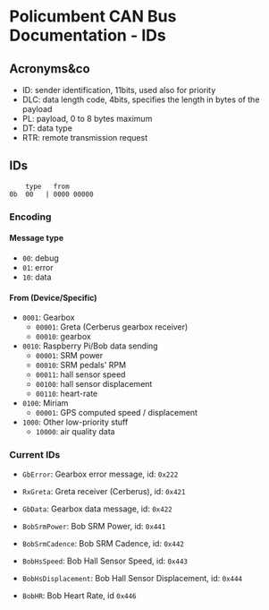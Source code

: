 # Policumbent CAN Bus Documentation - IDs

## Acronyms&co

- ID: sender identification, 11bits, used also for priority
- DLC: data length code, 4bits, specifies the length in bytes of the payload
- PL: payload, 0 to 8 bytes maximum
- DT: data type
- RTR: remote transmission request

## IDs

```
    type   from
0b  00   | 0000 00000
```

### Encoding

#### Message type

- ``00``: debug
- ``01``: error
- ``10``: data
<!-- - ``11``: info -->

#### From (Device/Specific)

<!-- - ``0000``: Core Raspberry Pi/Bob functionalities -->
- ``0001``: Gearbox
    - ``00001``: Greta (Cerberus gearbox receiver)
    - ``00010``: gearbox
- ``0010``: Raspberry Pi/Bob data sending
    - ``00001``: SRM power
    - ``00010``: SRM pedals' RPM
    - ``00011``: hall sensor speed
    - ``00100``: hall sensor displacement
    <!-- - ``00110``: accelerometer -->
    - ``00110``: heart-rate
- ``0100``: Miriam
    - ``00001``: GPS computed speed / displacement
    <!-- - ``00010``: GPS coordinates(?) -->
- ``1000``: Other low-priority stuff
    - ``10000``: air quality data

### Current IDs

- ``GbError``: Gearbox error message, id: ``0x222``

- ``RxGreta``: Greta receiver (Cerberus), id: ``0x421``

- ``GbData``: Gearbox data message, id: ``0x422``

- ``BobSrmPower``: Bob SRM Power, id: ``0x441``

- ``BobSrmCadence``: Bob SRM Cadence, id: ``0x442``

- ``BobHsSpeed``: Bob Hall Sensor Speed, id: ``0x443``

- ``BobHsDisplacement``: Bob Hall Sensor Displacement, id: ``0x444``

- ``BobHR``: Bob Heart Rate, id ``0x446``